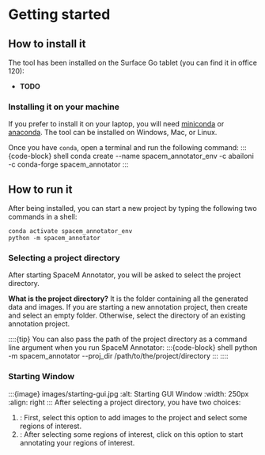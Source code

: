 # Getting started

## How to install it
The tool has been installed on the Surface Go tablet (you can find it in office 120): 
- **TODO**


### Installing it on your machine
If you prefer to install it on your laptop, you will need [miniconda](https://docs.conda.io/en/latest/miniconda.html) or [anaconda](https://docs.anaconda.com/anaconda/install/index.html). The tool can be installed on Windows, Mac, or Linux. 

Once you have `conda`, open a terminal and run the following command:
:::{code-block} shell
conda create --name spacem_annotator_env -c abailoni -c conda-forge spacem_annotator
:::


## How to run it
After being installed, you can start a new project by typing the following two commands in a shell:

```shell
conda activate spacem_annotator_env
python -m spacem_annotator
````

### Selecting a project directory
After starting SpaceM Annotator, you will be asked to select the project directory.

**What is the project directory?** It is the folder containing all the generated data and images. If you are starting a new annotation project, then create and select an empty folder. Otherwise, select the directory of an existing annotation project.

::::{tip}
You can also pass the path of the project directory as a command line argument when you run SpaceM Annotator:
:::{code-block} shell
python -m spacem_annotator --proj_dir /path/to/the/project/directory
:::
::::

### Starting Window

:::{image} images/starting-gui.jpg
:alt: Starting GUI Window
:width: 250px
:align: right
:::
After selecting a project directory, you have two choices:
1. [](select_rois): First, select this option to add images to the project and select some regions of interest.
2. [](label_rois): After selecting some regions of interest, click on this option to start annotating your regions of interest.

